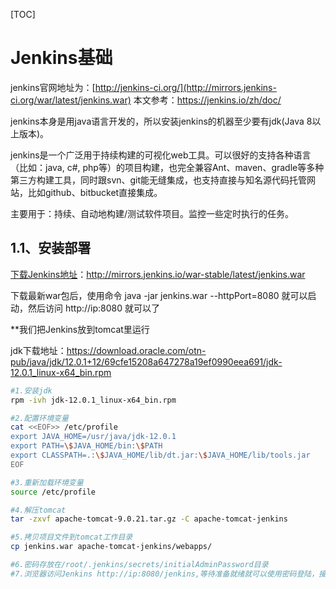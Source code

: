 [TOC]



# Jenkins基础

jenkins官网地址为：[http://jenkins-ci.org/](http://mirrors.jenkins-ci.org/war/latest/jenkins.war)  本文参考：https://jenkins.io/zh/doc/ 

jenkins本身是用java语言开发的，所以安装jenkins的机器至少要有jdk(Java 8以上版本)。

jenkins是一个广泛用于持续构建的可视化web工具。可以很好的支持各种语言（比如：java, c#, php等）的项目构建，也完全兼容Ant、maven、gradle等多种第三方构建工具，同时跟svn、git能无缝集成，也支持直接与知名源代码托管网站，比如github、bitbucket直接集成。

主要用于：持续、自动地构建/测试软件项目。监控一些定时执行的任务。

## 1.1、安装部署

[下载Jenkins地址](http://mirrors.jenkins-ci.org/war/latest/)：http://mirrors.jenkins.io/war-stable/latest/jenkins.war

下载最新war包后，使用命令 java -jar jenkins.war --httpPort=8080 就可以启动，然后访问 http://ip:8080 就可以了

**我们把Jenkins放到tomcat里运行

jdk下载地址：https://download.oracle.com/otn-pub/java/jdk/12.0.1+12/69cfe15208a647278a19ef0990eea691/jdk-12.0.1_linux-x64_bin.rpm

```bash
#1.安装jdk
rpm -ivh jdk-12.0.1_linux-x64_bin.rpm

#2.配置环境变量
cat <<EOF>> /etc/profile
export JAVA_HOME=/usr/java/jdk-12.0.1
export PATH=\$JAVA_HOME/bin:\$PATH
export CLASSPATH=.:\$JAVA_HOME/lib/dt.jar:\$JAVA_HOME/lib/tools.jar
EOF

#3.重新加载环境变量
source /etc/profile

#4.解压tomcat
tar -zxvf apache-tomcat-9.0.21.tar.gz -C apache-tomcat-jenkins

#5.拷贝项目文件到tomcat工作目录
cp jenkins.war apache-tomcat-jenkins/webapps/

#6.密码存放在/root/.jenkins/secrets/initialAdminPassword目录
#7.浏览器访问Jenkins http://ip:8080/jenkins,等待准备就绪就可以使用密码登陆，接下来就需要安装插件

```





